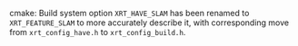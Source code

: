 cmake: Build system option `XRT_HAVE_SLAM` has been renamed to
`XRT_FEATURE_SLAM` to more accurately describe it, with corresponding move from
`xrt_config_have.h` to `xrt_config_build.h`.
